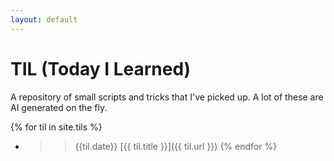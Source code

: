 ```yaml
---
layout: default
---
```


# TIL (Today I Learned)

A repository of small scripts and tricks that I've picked up. A lot of these
are AI generated on the fly.

{% for til in site.tils %}
* >> {{til.date}} [{{ til.title }}]({{ til.url }}) 
{% endfor %}
